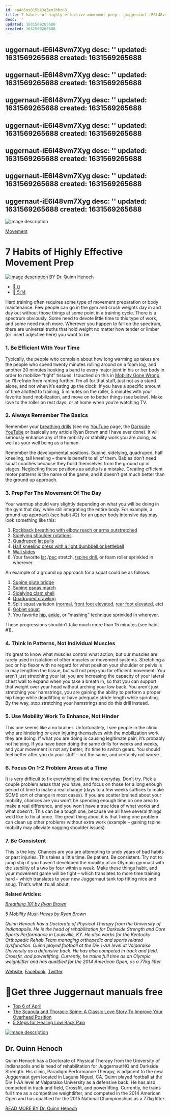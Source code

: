 ```yaml
---
id: aa4o5os815bk3q3xm1hbzn3
title: 7-habits-of-highly-effective-movement-prep---juggernaut-iE6l48vm7Xyg
desc: ''
updated: 1631569265688
created: 1631569265688
---
```

uggernaut-iE6l48vm7Xyg
desc: ''
updated: 1631569265688
created: 1631569265688
---
uggernaut-iE6l48vm7Xyg
desc: ''
updated: 1631569265688
created: 1631569265688
---
uggernaut-iE6l48vm7Xyg
desc: ''
updated: 1631569265688
created: 1631569265688
---
uggernaut-iE6l48vm7Xyg
desc: ''
updated: 1631569265688
created: 1631569265688
---
uggernaut-iE6l48vm7Xyg
desc: ''
updated: 1631569265688
created: 1631569265688
---
uggernaut-iE6l48vm7Xyg
desc: ''
updated: 1631569265688
created: 1631569265688
---
uggernaut-iE6l48vm7Xyg
desc: ''
updated: 1631569265688
created: 1631569265688
---
![image description](http://52bpijddwt-flywheel.netdna-ssl.com/wp-content/uploads/2014/05/SM-jts-9.jpg)

[Movement](http://www.jtsstrength.com/articles/category/movement-2/)

# 7 Habits of Highly Effective Movement Prep

 [![image description](http://1.gravatar.com/avatar/adf09a3e132b45ff47f7cc9b22ca76d3?s=78&d=mm&r=g) BY Dr. Quinn Henoch](http://www.jtsstrength.com/articles/author/quinnhenoch/)

* [ 0](http://www.jtsstrength.com/articles/2014/05/21/7-habits-highly-effective-movement-prep/#comments)
* [ 5:14](http://www.jtsstrength.com/articles/2014/05/21/7-habits-highly-effective-movement-prep/#comments)

Hard training often requires some type of movement preparation or body maintenance.  Few people can go in the gym and crush weights day in and day out without those things at some point in a training cycle.  There is a spectrum obviously.  Some need to devote little time to this type of work, and some need much more.  Wherever you happen to fall on the spectrum, there are universal truths that hold weight no matter how tender or limber (or insert adjective here) you want to be.

### **1.** **Be Efficient With Your Time**

Typically, the people who complain about how long warming up takes are the people who spend twenty minutes rolling around on a foam log, and another 20 minutes hooking a band to every major joint in his or her body in order to mobilize “tight” tissues.  I touched on this in [Mobility Gone Wrong](http://www.jtsstrength.com/articles/2014/02/26/mobility-gone-wrong/), so I’ll refrain from ranting further.  I’m all for that stuff, just not as a stand alone, and not when it’s eating up the clock.  If you have a specific amount of time allotted to training, 5 minutes on the roller, 5 minutes with your favorite band mobilization, and move on to better things (see below).  Make love to the roller on rest days, or at home when you’re watching TV.

### **2.** **Always Remember The Basics**

Remember your [breathing drills](https://www.youtube.com/watch?v=yMuuKlmdCmw) (see my [YouTube](https://www.youtube.com/user/qhenochi/videos) page, the [Darkside YouTube](https://www.youtube.com/channel/UCE6PNCNJJmvPjj6PtKwrK4A) or basically any article Ryan Brown and I have ever done).  It will seriously enhance any of the mobility or stability work you are doing, as well as your well being as a human.

Remember the developmental positions.  Supine, sidelying, quadruped, half kneeling, tall kneeling – there is benefit to all of them.  Babies don’t need squat coaches because they build themselves from the ground up in stages.  Neglecting these positions as adults is a mistake.  Creating efficient motor patterns is the name of the game, and it doesn’t get much better than the ground up approach.

### **3.** **Prep For The Movement Of The Day**

Your warmup should vary slightly depending on what you will be doing in the gym that day, while still integrating the entire body.  For example, a ground-up approach (see habit #2) for an upper body intensive day may look something like this:

1. [Rockback breathing with elbow reach or arms outstretched](https://www.youtube.com/results?search_query=darkside+strength+rockback)
2. [Sidelying shoulder rotations](https://www.youtube.com/watch?v=F5TBTIgYrTA)
3. [Quadruped lat pulls](https://www.youtube.com/watch?v=iPuONIz9HQg)
4. [Half kneeling press with a light dumbbell or kettlebell](https://www.youtube.com/watch?v=Fc9KTHbXlQU)
5. [Wall slides](https://www.youtube.com/watch?v=quvn0pXfdvQ)
6. Your favorite [lat](https://www.youtube.com/watch?v=1TTKsMNuzXo) /[pec](https://www.youtube.com/watch?v=KKH6WymKPtQ) stretch, [tspine drill](https://www.youtube.com/watch?v=qkezf5MCEDE), or foam roller sprinkled in wherever.

An example of a ground up approach for a squat could be as follows:

1. [Supine glute bridge](https://www.youtube.com/watch?v=qpCLArZwZ6g)
2. [Supine psoas march](https://www.youtube.com/watch?v=_ZjRhWvjavg)
3. [Sidelying clam shell](https://www.youtube.com/watch?v=pExkeFBje7s)
4. [Quadruped crawling](https://www.youtube.com/watch?v=0rXdCF1ksdY)
5. Split squat variation ([normal](https://www.youtube.com/watch?v=dy-UnqtFAlQ), [front foot elevated](https://www.youtube.com/watch?v=rARzAiG6-qc), [rear foot elevated](https://www.youtube.com/watch?v=TpmqTEhGxnY), etc)
6. [Goblet squat](https://www.youtube.com/watch?v=K_T6wxZl44Q)
7. You favorite [hip](https://www.youtube.com/watch?v=nDTKVpkNDmw), [ankle](https://www.youtube.com/watch?v=2V8qrN9aCSs), or “mashing” technique sprinkled in wherever.

These progressions shouldn’t take much more than 15 minutes (see habit #1).

### **4.** **Think In Patterns, Not Individual Muscles**

It’s great to know what muscles control what action; but our muscles are rarely used in isolation of other muscles or movement systems.  Stretching a pec or hip flexor with no regard for what position your shoulder or pelvis is in may lengthen the tissue, but will not prep you for efficient movement.   You aren’t just stretching your lat; you are increasing the capacity of your lateral chest wall to expand when you take a breath in, so that you can support that weight over your head without arching your low back.  You aren’t just stretching your hamstrings, you are gaining the ability to perform a proper hip hinge while deadlifting or have adequate stride length while sprinting.   By the way, stop stretching your hamstrings and do this drill instead.

### **5.** **Use Mobility Work To Enhance, Not Hinder**

This one seems like a no brainer.  Unfortunately, I see people in the clinic who are hindering or even injuring themselves with the mobilization work they are doing.  If what you are doing is causing legitimate pain, it’s probably not helping.  If you have been doing the same drills for weeks and weeks, and your movement is not any better, it’s time to switch gears.  You should feel better after you do your stuff – not the same, and certainly not worse.

### **6.** **Focus On 1-2 Problem Areas at a Time**

It is very difficult to fix everything all the time everyday.  Don’t try.  Pick a couple problem areas that you have, and focus on those for a long enough period of time to make a real change (days to a few weeks suffices to make SOME sort of change in most cases).  If you are scatter brained about your mobility, chances are you won’t be spending enough time on one area to make a real difference, and you won’t have a true idea of what works and what doesn’t.  This can be a tough one, because we all have several things we’d like to fix at once.  The great thing about it is that fixing one problem can clean up other problems without extra work (example – gaining tspine mobility may alleviate nagging shoulder issues).

### **7.** **Be Consistent**

This is the key.  Chances are you are attempting to undo years of bad habits or past injuries.  This takes a little time.  Be patient.  Be consistent.  Try not to jump ship if you haven’t developed the mobility of an Olympic gymnast with the stability of a two by four within a week.  Make these things habit, and your movement game will be tight – which translates to more time training hard – which translates to your new Juggernaut tank top fitting nice and snug.  That’s what it’s all about.

**Related Articles:**

[*Breathing 101 by Ryan Brown*](http://www.jtsstrength.com/articles/2013/05/17/breathing-101/)

[*5 Mobility Must-Haves by Ryan Brown*](http://www.jtsstrength.com/articles/2013/09/20/5-mobility-must-haves/)

*Quinn Henoch has a Doctorate of Physical Therapy from the University of Indianapolis.  He is the head of rehabilitation for Darkside Strength and Core Sports Performance in Louisville, KY.  He also works for the Kentucky Orthopedic Rehab Team managing orthopedic and sports related dysfunction.  Quinn played football at the Div 1-AA level at Valparaiso University as a defensive back.  He has also competed in track and field, Crossfit, and powerlifting.  Currently, he trains full time as an Olympic weightlifter and has qualified for the 2014 American Open, as a 77kg lifter.*

[Website](http://dsstrength.com/), [Facebook](https://www.facebook.com/Darksidestrength), [Twitter](https://twitter.com/DrQuinnHenochPT)

# Get three Juggernaut manuals free

* [Top 6 of April](http://www.jtsstrength.com/articles/2014/05/06/top-6-april/)
* [The Scapula and Thoracic Spine: A Classic Love Story To Improve Your Overhead Position](http://www.jtsstrength.com/articles/2014/05/01/the-scapula-and-thoracic-spine-a-classic-love-story-to-improve-your-overhead-position/)
* [5 Steps for Healing Low Back Pain](http://www.jtsstrength.com/articles/2014/04/11/5-steps-healing-low-back-pain/)

 [![image description](http://1.gravatar.com/avatar/adf09a3e132b45ff47f7cc9b22ca76d3?s=800&d=mm&r=g)](http://www.jtsstrength.com/articles/author/quinnhenoch/)

## Dr. Quinn Henoch

Quinn Henoch has a Doctorate of Physical Therapy from the University of Indianapolis and is head of rehabilitation for JuggernautHQ and Darkside Strength.  His clinic, Paradigm Performance Therapy, is adjacent to the new Juggernaut gym located in Laguna Niguel, CA.   Quinn played football at the Div 1-AA level at Valparaiso University as a defensive back.  He has also competed in track and field, Crossfit, and powerlifting.  Currently, he trains full time as a competitive weightlifter, and competed in the 2014 American Open and has qualified for the 2015 National Championships as a 77kg lifter.

[READ MORE BY Dr. Quinn Henoch](http://www.jtsstrength.com/articles/author/quinnhenoch/)
